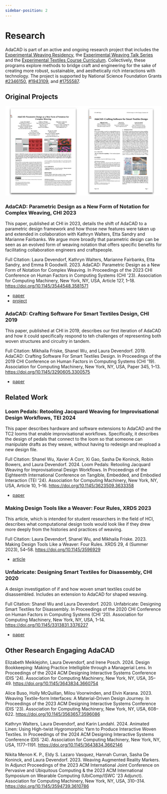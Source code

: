 ```yaml
---
sidebar-position: 2
---
```


# Research 

AdaCAD is part of an active and ongoing research project that includes the [Experimental Weaving Residency](https://unstable.design/experimental-weaving-resdiency/), the [Experimental Weaving Talk Series](https://unstable.design/experimental-weaving-talks/) and the [Experimental Textiles Course Curriculum](https://extx.unstable.design/). Collectively, these programs explore methods to bridge craft and engineering for the sake of creating more robust, sustainable, and aesthetically rich interactions with technology. The project is supported by National Science Foundation Grants [#2346150](https://www.nsf.gov/awardsearch/showAward?AWD_ID=2346150&HistoricalAwards=false), [#1943109](https://www.nsf.gov/awardsearch/showAward?AWD_ID=1943109), and [#1755587](https://www.nsf.gov/awardsearch/showAward?AWD_ID=1755587). 


## Original Projects
![file](./resources/publication_image_comp.png)


### AdaCAD: Parametric Design as a New Form of Notation for Complex Weaving, CHI 2023
This paper, published at CHI in 2023, details the shift of AdaCAD to a parametric design framework and how those new features were taken up and extended in collaboration with Kathryn Walters, Etta Sandry and Marianne Fairbanks. We argue more broadly that parametric design can be seen as an evolved form of weaving notation that offers specific benefits for facilitating collaboration engineers and craftspeople. 

Full Citation: Laura Devendorf, Kathryn Walters, Marianne Fairbanks, Etta Sandry, and Emma R Goodwill. 2023. AdaCAD: Parametric Design as a New Form of Notation for Complex Weaving. In Proceedings of the 2023 CHI Conference on Human Factors in Computing Systems (CHI '23). Association for Computing Machinery, New York, NY, USA, Article 127, 1–18. https://doi.org/10.1145/3544548.3581571

- [paper](https://dl.acm.org/doi/10.1145/3544548.3581571)
- [project](https://unstable.design/parametric-design-as-weaving-notation/)


### AdaCAD: Crafting Software For Smart Textiles Design, CHI 2019
This paper, published at CHI in 2019, describes our first iteration of AdaCAD and how it could specifically respond to teh challenges of representing both woven structures and circuitry in tandem. 

Full Citation: Mikhaila Friske, Shanel Wu, and Laura Devendorf. 2019. AdaCAD: Crafting Software For Smart Textiles Design. In Proceedings of the 2019 CHI Conference on Human Factors in Computing Systems (CHI '19). Association for Computing Machinery, New York, NY, USA, Paper 345, 1–13. https://doi.org/10.1145/3290605.3300575

- [paper](https://doi.org/10.1145/3290605.3300575)


## Related Work

### Loom Pedals: Retooling Jacquard Weaving for Improvisational Design Workflows, TEI 2024
This paper describes hardware and software extensions to AdaCAD and the TC2 looms that enable improvisational workflows. Specifically, it describes the design of pedals that connect to the loom so that someone can manipulate drafts as they weave, without having to redesign and reupload a new design file. 

Full Citation: Shanel Wu, Xavier A Corr, Xi Gao, Sasha De Koninck, Robin Bowers, and Laura Devendorf. 2024. Loom Pedals: Retooling Jacquard Weaving for Improvisational Design Workflows. In Proceedings of the Eighteenth International Conference on Tangible, Embedded, and Embodied Interaction (TEI '24). Association for Computing Machinery, New York, NY, USA, Article 10, 1–16. https://doi.org/10.1145/3623509.3633358

- [paper](https://doi.org/10.1145/3623509.3633358)

### Making Design Tools like a Weaver: Four Rules, XRDS 2023
This article, which is intended for student researchers in the field of HCI, describes what computational design tools would look like if they drew more deeply from the histories and practices of weaving. 

Full Citation: Laura Devendorf, Shanel Wu, and Mikhaila Friske. 2023. Making Design Tools Like a Weaver: Four Rules. XRDS 29, 4 (Summer 2023), 54–58. https://doi.org/10.1145/3596929

- [article](https://doi.org/10.1145/3596929)

### Unfabricate: Designing Smart Textiles for Disassembly, CHI 2020
A design investigation of if and how woven smart textiles could be disassembled. Includes an extension to AdaCAD for shaped weaving.  

Full Citation: Shanel Wu and Laura Devendorf. 2020. Unfabricate: Designing Smart Textiles for Disassembly. In Proceedings of the 2020 CHI Conference on Human Factors in Computing Systems (CHI '20). Association for Computing Machinery, New York, NY, USA, 1–14. https://doi.org/10.1145/3313831.3376227
- [paper](https://doi.org/10.1145/3313831.3376227)




## Other Research Engaging AdaCAD

Elizabeth Meiklejohn, Laura Devendorf, and Irene Posch. 2024. Design Bookkeeping: Making Practice Intelligible through a Managerial Lens. In Proceedings of the 2024 ACM Designing Interactive Systems Conference (DIS '24). Association for Computing Machinery, New York, NY, USA, 35–49. https://doi.org/10.1145/3643834.3660754

Alice Buso, Holly McQuillan, Milou Voorwinden, and Elvin Karana. 2023. Weaving Textile-form Interfaces: A Material-Driven Design Journey. In Proceedings of the 2023 ACM Designing Interactive Systems Conference (DIS '23). Association for Computing Machinery, New York, NY, USA, 608–622. https://doi.org/10.1145/3563657.3596086

Kathryn Walters, Laura Devendorf, and Karin Landahl. 2024. Animated Linen: Using High-twist Hygromorphic Yarn to Produce Interactive Woven Textiles. In Proceedings of the 2024 ACM Designing Interactive Systems Conference (DIS '24). Association for Computing Machinery, New York, NY, USA, 1177–1191. https://doi.org/10.1145/3643834.3662146

Nikita Menon K. P., Eldy S. Lazaro Vasquez, Hannah Curran, Sasha De Koninck, and Laura Devendorf. 2023. Weaving Augmented Reality Markers. In Adjunct Proceedings of the 2023 ACM International Joint Conference on Pervasive and Ubiquitous Computing & the 2023 ACM International Symposium on Wearable Computing (UbiComp/ISWC '23 Adjunct). Association for Computing Machinery, New York, NY, USA, 310–314. https://doi.org/10.1145/3594739.3610786

